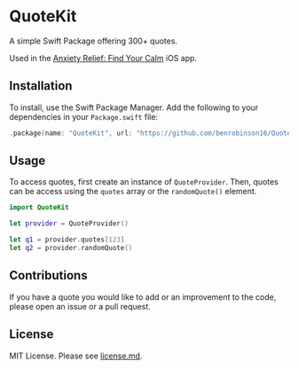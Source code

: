 # QuoteKit

A simple Swift Package offering 300+ quotes.

Used in the [Anxiety Relief: Find Your Calm](https://anxiety-relief-app.github.io/) iOS app.

## Installation

To install, use the Swift Package Manager. Add the following to your dependencies in your `Package.swift` file:

```swift
.package(name: "QuoteKit", url: "https://github.com/benrobinson16/QuoteKit.git", .branch("main"))
```

## Usage

To access quotes, first create an instance of `QuoteProvider`. Then, quotes can be access using the `quotes` array or the `randomQuote()` element.

```swift
import QuoteKit

let provider = QuoteProvider()

let q1 = provider.quotes[123]
let q2 = provider.randomQuote()
```

## Contributions

If you have a quote you would like to add or an improvement to the code, please open an issue or a pull request.

## License

MIT License. Please see [license.md](https://github.com/benrobinson16/QuoteKit/blob/main/LICENSE).

